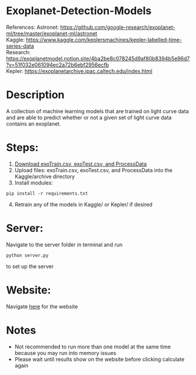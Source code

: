 # Exoplanet-Detection-Models
References:
Astronet: https://github.com/google-research/exoplanet-ml/tree/master/exoplanet-ml/astronet <br />
Kaggle: https://www.kaggle.com/keplersmachines/kepler-labelled-time-series-data <br />
Research: https://exoplanetmodel.notion.site/4ba2be8c078245d9af80b8394b5e96d7?v=51f032e061094ec2a72b6ebf2956ecfb <br />
Kepler: https://exoplanetarchive.ipac.caltech.edu/index.html <br />

# Description
A collection of machine learning models that are trained on light curve data and are able to predict whether or not a given set of light curve data contains an exoplanet.

# Steps: 
1. [Download exoTrain.csv, exoTest.csv, and ProcessData](https://drive.google.com/file/d/1XiAFNGtGoHeqnP566WfQ9gig9--9IvNs/view?usp=sharing)
2. Upload files: exoTrain.csv, exoTest.csv, and ProcessData into the Kaggle/archive directory
3. Install modules: 
```
pip install -r requirements.txt
```

4. Retrain any of the models in Kaggle/ or Kepler/ if desired

# Server:
Navigate to the server folder in terminal and run
```
python server.py
```
to set up the server

# Website:
Navigate [here](https://github.com/bto2442/Exoplanet-Website) for the website

# Notes
- Not recommended to run more than one model at the same time because you may run into memory issues
- Please wait until results show on the website before clicking calculate again

